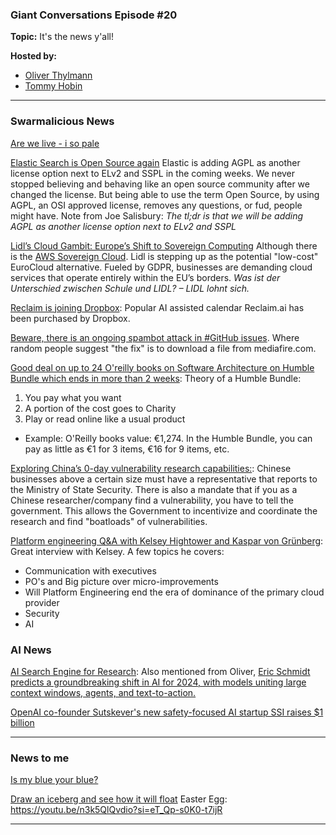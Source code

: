 ### Giant Conversations Episode #20

**Topic:** It's the news y'all!

**Hosted by:** 

* [Oliver Thylmann](https://twitter.com/othylmann)
* [Tommy Hobin](https://twitter.com/tommyhobin)

------------------------------------------------------------------------------------------------------------------------------


### Swarmalicious News 

[Are we live - i so pale](https://www.youtube.com/watch?v=hdzH_aSL-6k)

[Elastic Search is Open Source again](https://www.elastic.co/blog/elasticsearch-is-open-source-again)
Elastic is adding AGPL as another license option next to ELv2 and SSPL in the coming weeks. We never stopped believing and behaving like an open source community after we changed the license. But being able to use the term Open Source, by using AGPL, an OSI approved license, removes any questions, or fud, people might have. Note from Joe Salisbury: _The tl;dr is that we will be adding AGPL as another license option next to ELv2 and SSPL_

[Lidl’s Cloud Gambit: Europe’s Shift to Sovereign Computing](https://horovits.medium.com/lidl-is-taking-on-aws-the-age-of-eurocloud-b237258e3311)
Although there is the [AWS Sovereign Cloud](https://aws.amazon.com/blogs/security/aws-plans-to-invest-e7-8b-into-the-aws-european-sovereign-cloud-set-to-launch-by-the-end-of-2025/). Lidl is stepping up as the potential "low-cost" EuroCloud alternative. Fueled by GDPR, businesses are demanding cloud services that operate entirely within the EU’s borders.
_Was ist der Unterschied zwischen Schule und LIDL?
– LIDL lohnt sich._

[Reclaim is joining Dropbox](https://reclaim.ai/blog/dropbox-acquires-reclaim): Popular AI assisted calendar Reclaim.ai has been purchased by Dropbox. 

[Beware, there is an ongoing spambot attack in #GitHub issues](https://mastodon.social/@bagder/113038399943924413). Where random people suggest "the fix" is to download a file from mediafire.com. 

[Good deal on up to 24 O'reilly books on Software Architecture on Humble Bundle which ends in more than 2 weeks](https://www.humblebundle.com/books/software-architecture-2024-oreilly-books): Theory of a Humble Bundle:
1. You pay what you want
2. A portion of the cost goes to Charity
3. Play or read online like a usual product
- Example: O'Reilly books value: €1,274. In the Humble Bundle, you can pay as little as €1 for 3 items, €16 for 9 items, etc.

[Exploring China’s 0-day vulnerability research capabilities:](https://x.com/f4rmpoet/status/1826659337638740051): Chinese businesses above a certain size must have a representative that reports to the Ministry of State Security. There is also a mandate that if you as a Chinese researcher/company find a vulnerability, you have to tell the government. This allows the Government to incentivize and coordinate the research and find "boatloads" of vulnerabilities.

[Platform engineering Q&A with Kelsey Hightower and Kaspar von Grünberg](https://www.youtube.com/live/BfeRupW-lBE?si=wseyg22ZRrqknApp): Great interview with Kelsey. A few topics he covers:
- Communication with executives
- PO's and Big picture over micro-improvements
- Will Platform Engineering end the era of dominance of the primary cloud provider
- Security
- AI

### AI News 

[AI Search Engine for Research](https://consensus.app/): Also mentioned from Oliver, [Eric Schmidt predicts a groundbreaking shift in AI for 2024, with models uniting large context windows, agents, and text-to-action.](https://www.youtube.com/watch?v=9d_Q2KQ3u_I)

[OpenAI co-founder Sutskever's new safety-focused AI startup SSI raises $1 billion](https://www.reuters.com/technology/artificial-intelligence/openai-co-founder-sutskev[…]ew-safety-focused-ai-startup-ssi-raises-1-billion-2024-09-04/)


------------------------------------------------------------------------------------------------------------------------------

### News to me

[Is my blue your blue?](https://ismy.blue/)

[Draw an iceberg and see how it will float](https://joshdata.me/iceberger.html)
Easter Egg: https://youtu.be/n3k5QlQvdio?si=eT_Qp-s0K0-t7ijR


------------------------------------------------------------------------------------------------------------------------------

 

